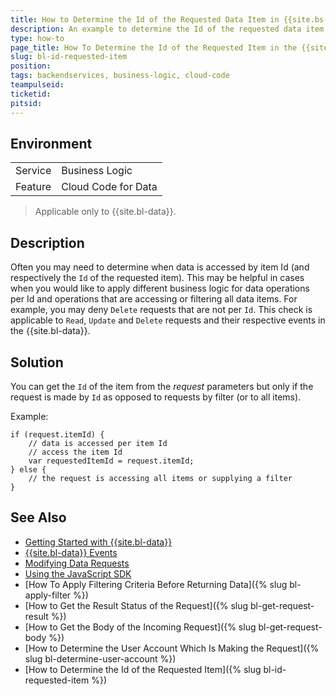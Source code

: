 ```yaml
---
title: How to Determine the Id of the Requested Data Item in {{site.bs-bl}}
description: An example to determine the Id of the requested data item in {{site.bs-bl}}
type: how-to
page_title: How To Determine the Id of the Requested Item in the {{site.bs-bl}} Layer
slug: bl-id-requested-item
position:
tags: backendservices, business-logic, cloud-code
teampulseid: 
ticketid: 
pitsid: 
---
```


## Environment
<table>
  <tr>
    <td>Service</td>
    <td>Business Logic</td>
  </tr>
  <tr>
    <td>Feature</td>
    <td>Cloud Code for Data</td>
  </tr>
</table>

> Applicable only to {{site.bl-data}}.
 
## Description

Often you may need to determine when data is accessed by item Id (and respectively the `Id` of the requested item). This may be helpful in cases when you would like to apply different business logic for data operations per Id and operations that are accessing or filtering all data items. For example, you may deny `Delete` requests that are not per `Id`. This check is applicable to `Read`, `Update` and `Delete` requests and their respective events in the {{site.bl-data}}. 

## Solution

You can get the `Id` of the item from the *request* parameters but only if the request is made by `Id` as opposed to requests by filter (or to all items).

Example:

```
if (request.itemId) {
	// data is accessed per item Id
	// access the item Id 
	var requestedItemId = request.itemId;
} else {
	// the request is accessing all items or supplying a filter
}
```

## See Also

* [Getting Started with {{site.bl-data}}](https://docs.telerik.com/platform/backend-services/javascript/server-side-logic/cloud-code/cloud-code-for-data/cloud-code-for-data-getting-started)
* [{{site.bl-data}} Events](https://docs.telerik.com/platform/backend-services/javascript/server-side-logic/cloud-code/cloud-code-for-data/cloud-code-for-data-data-events)
* [Modifying Data Requests](https://docs.telerik.com/platform/backend-services/javascript/server-side-logic/cloud-code/cloud-code-for-data/cloud-code-for-data-modifying-requests)
* [Using the JavaScript SDK](https://docs.telerik.com/platform/backend-services/javascript/server-side-logic/cloud-code/cloud-code-using-javascript-sdk)
* [How To Apply Filtering Criteria Before Returning Data]({% slug bl-apply-filter %})
* [How to Get the Result Status of the Request]({% slug bl-get-request-result %})
* [How to Get the Body of the Incoming Request]({% slug bl-get-request-body %})
* [How to Determine the User Account Which Is Making the Request]({% slug bl-determine-user-account %})
* [How to Determine the Id of the Requested Item]({% slug bl-id-requested-item %})